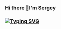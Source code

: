 ### Hi there 👋I'm Sergey

### [![Typing SVG](https://readme-typing-svg.herokuapp.com?color=040D12&lines=I+am+beginner+developer)](https://git.io/typing-svg)

